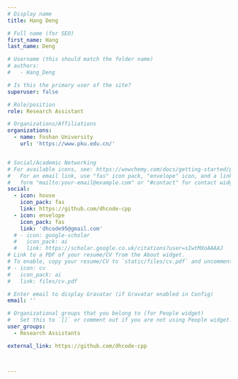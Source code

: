 ```yaml
---
# Display name
title: Hang Deng

# Full name (for SEO)
first_name: Hang
last_name: Deng

# Username (this should match the folder name)
# authors:
#   - Hang_Deng

# Is this the primary user of the site?
superuser: false

# Role/position
role: Research Assistant

# Organizations/Affiliations
organizations:
  - name: Foshan University
    url: 'https://www.pku.edu.cn/'


# Social/Academic Networking
# For available icons, see: https://wowchemy.com/docs/getting-started/page-builder/#icons
#   For an email link, use "fas" icon pack, "envelope" icon, and a link in the
#   form "mailto:your-email@example.com" or "#contact" for contact widget.
social:
  - icon: house
    icon_pack: fas
    link: https://github.com/dhcode-cpp
  - icon: envelope
    icon_pack: fas
    link: 'dhcode95@gmail.com'
  # - icon: google-scholar
  #   icon_pack: ai
  #   link: https://scholar.google.co.uk/citations?user=sIwtMXoAAAAJ
# Link to a PDF of your resume/CV from the About widget.
# To enable, copy your resume/CV to `static/files/cv.pdf` and uncomment the lines below.
# - icon: cv
#   icon_pack: ai
#   link: files/cv.pdf

# Enter email to display Gravatar (if Gravatar enabled in Config)
email: ''

# Organizational groups that you belong to (for People widget)
#   Set this to `[]` or comment out if you are not using People widget.
user_groups:
  - Research Assistants

external_link: https://github.com/dhcode-cpp



---
```

